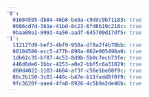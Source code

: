 ```yaml
---
'0':
  01684595-db84-46b8-be9a-c9ddc9b71183: true
  0686cd7d-361e-41bd-8c23-6fd6b19c218c: true
  9baa89a1-9993-4a56-aadf-645709d17df5: true
'1':
  112127d9-bef3-4bf9-958a-df8a2f4b78bb: true
  00104580-ecc5-477b-890a-862e005498a0: true
  1db62c35-bf87-4c53-8d9b-5b9c7ecb73fe: true
  446d6de6-1bbc-4253-a0e2-bbf5c6a31829: true
  d60d4022-1103-4604-af3f-c56e1be08f9c: true
  86c2b150-3c01-448c-b47e-b11fedd8f0f9: true
  9fc3620f-aae4-4fa8-8926-4c5b9a2de46b: true
---
```


